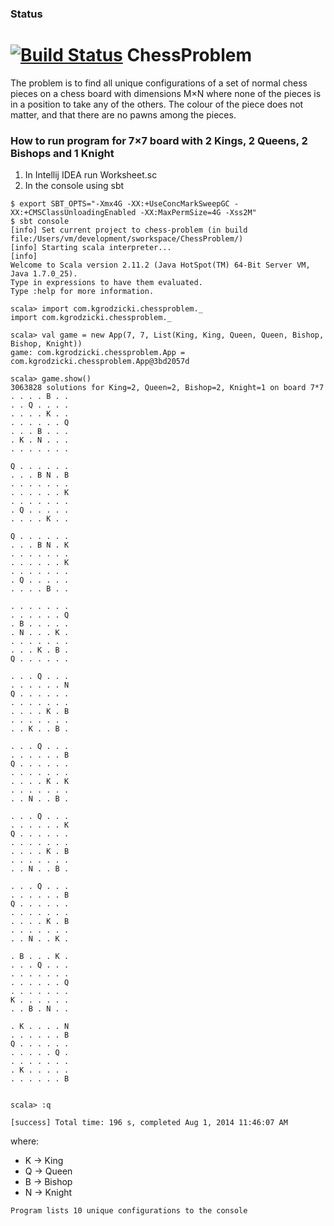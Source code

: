 ### Status
[![Build Status](https://travis-ci.org/simkimsia/UtilityBehaviors.png)](https://travis-ci.org/kgrodzicki/ChessProblem)
ChessProblem
============
The problem is to find all unique configurations of a set of normal chess pieces on a chess
board with dimensions M×N where none of the pieces is in a position to take any of the
others. The colour of the piece does not matter, and that there are no pawns among
the pieces.

### How to run program for 7×7 board with 2 Kings, 2 Queens, 2 Bishops and 1 Knight

1. In Intellij IDEA run Worksheet.sc
2. In the console using sbt
```
$ export SBT_OPTS="-Xmx4G -XX:+UseConcMarkSweepGC -XX:+CMSClassUnloadingEnabled -XX:MaxPermSize=4G -Xss2M"
$ sbt console
[info] Set current project to chess-problem (in build file:/Users/vm/development/sworkspace/ChessProblem/)
[info] Starting scala interpreter...
[info] 
Welcome to Scala version 2.11.2 (Java HotSpot(TM) 64-Bit Server VM, Java 1.7.0_25).
Type in expressions to have them evaluated.
Type :help for more information.

scala> import com.kgrodzicki.chessproblem._
import com.kgrodzicki.chessproblem._

scala> val game = new App(7, 7, List(King, King, Queen, Queen, Bishop, Bishop, Knight))
game: com.kgrodzicki.chessproblem.App = com.kgrodzicki.chessproblem.App@3bd2057d

scala> game.show()
3063828 solutions for King=2, Queen=2, Bishop=2, Knight=1 on board 7*7
. . . . B . . 
. . Q . . . . 
. . . . K . . 
. . . . . . Q 
. . . B . . . 
. K . N . . . 
. . . . . . . 

Q . . . . . . 
. . . B N . B 
. . . . . . . 
. . . . . . K 
. . . . . . . 
. Q . . . . . 
. . . . K . . 

Q . . . . . . 
. . . B N . K 
. . . . . . . 
. . . . . . K 
. . . . . . . 
. Q . . . . . 
. . . . B . . 

. . . . . . . 
. . . . . . Q 
. B . . . . . 
. N . . . K . 
. . . . . . . 
. . . K . B . 
Q . . . . . . 

. . . Q . . . 
. . . . . . N 
Q . . . . . . 
. . . . . . . 
. . . . K . B 
. . . . . . . 
. . K . . B . 

. . . Q . . . 
. . . . . . B 
Q . . . . . . 
. . . . . . . 
. . . . K . K 
. . . . . . . 
. . N . . B . 

. . . Q . . . 
. . . . . . K 
Q . . . . . . 
. . . . . . . 
. . . . K . B 
. . . . . . . 
. . N . . B . 

. . . Q . . . 
. . . . . . B 
Q . . . . . . 
. . . . . . . 
. . . . K . B 
. . . . . . . 
. . N . . K . 

. B . . . K . 
. . . Q . . . 
. . . . . . . 
. . . . . . Q 
. . . . . . . 
K . . . . . . 
. . B . N . . 

. K . . . . N 
. . . . . . B 
Q . . . . . . 
. . . . . Q . 
. . . . . . . 
. K . . . . . 
. . . . . . B 


scala> :q

[success] Total time: 196 s, completed Aug 1, 2014 11:46:07 AM
```
where:
* K -> King
* Q -> Queen
* B -> Bishop
* N -> Knight

`Program lists 10 unique configurations to the console`
